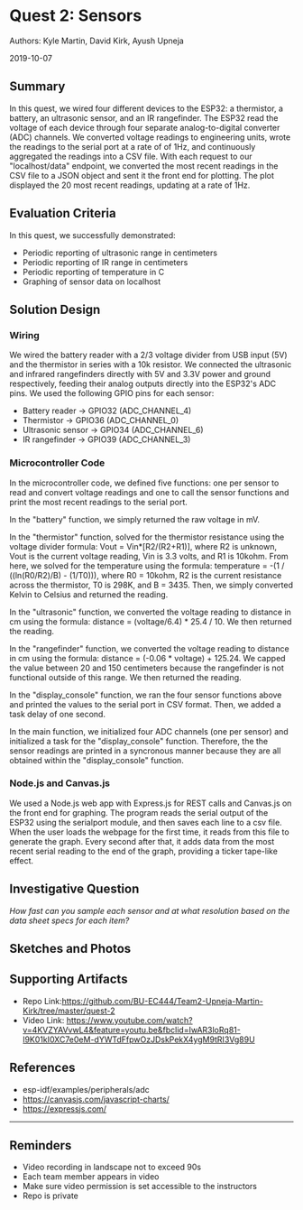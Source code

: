 # Quest 2: Sensors
Authors: Kyle Martin, David Kirk, Ayush Upneja

2019-10-07

## Summary
In this quest, we wired four different devices to the ESP32: a thermistor, a battery, an ultrasonic sensor, and an IR rangefinder.  The ESP32 read the voltage of each device through four separate analog-to-digital converter (ADC) channels.  We converted voltage readings to engineering units, wrote the readings to the serial port at a rate of of 1Hz, and continuously aggregated the readings into a CSV file.  With each request to our "localhost/data" endpoint, we converted the most recent readings in the CSV file to a JSON object and sent it the front end for plotting.  The plot displayed the 20 most recent readings, updating at a rate of 1Hz.  

## Evaluation Criteria
In this quest, we successfully demonstrated:

- Periodic reporting of ultrasonic range in centimeters
- Periodic reporting of IR range in centimeters
- Periodic reporting of temperature in C
- Graphing of sensor data on localhost 

## Solution Design

### Wiring
We wired the battery reader with a 2/3 voltage divider from USB input (5V) and the thermistor in series with a 10k resistor. We connected the ultrasonic and infrared rangefinders directly with 5V and 3.3V power and ground respectively, feeding their analog outputs directly into the ESP32's ADC pins.  We used the following GPIO pins for each sensor:

- Battery reader -> GPIO32 (ADC_CHANNEL_4)
- Thermistor -> GPIO36 (ADC_CHANNEL_0)
- Ultrasonic sensor -> GPIO34 (ADC_CHANNEL_6)
- IR rangefinder -> GPIO39 (ADC_CHANNEL_3)

### Microcontroller Code
In the microcontroller code, we defined five functions: one per sensor to read and convert voltage readings and one to call the sensor functions and print the most recent readings to the serial port.  

In the "battery" function, we simply returned the raw voltage in mV.  

In the "thermistor" function, solved for the thermistor resistance using the voltage divider formula: Vout = Vin*[R2/(R2+R1)], where R2 is unknown, Vout is the current voltage reading, Vin is 3.3 volts, and R1 is 10kohm.  From here, we solved for the temperature using the formula: temperature = -(1 / ((ln(R0/R2)/B) - (1/T0))), where R0 = 10kohm, R2 is the current resistance across the thermistor, T0 is 298K, and B = 3435.  Then, we simply converted Kelvin to Celsius and returned the reading.  

In the "ultrasonic" function, we converted the voltage reading to distance in cm using the formula: distance = (voltage/6.4) * 25.4 / 10.  We then returned the reading.  

In the "rangefinder" function, we converted the voltage reading to distance in cm using the formula: distance = (-0.06 * voltage) + 125.24.  We capped the value between 20 and 150 centimeters because the rangefinder is not functional outside of this range.  We then returned the reading.

In the "display_console" function, we ran the four sensor functions above and printed the values to the serial port in CSV format.  Then, we added a task delay of one second.

In the main function, we initialized four ADC channels (one per sensor) and initialized a task for the "display_console" function.  Therefore, the the sensor readings are printed in a syncronous manner because they are all obtained within the "display_console" function.

### Node.js and Canvas.js
We used a Node.js web app with Express.js for REST calls and Canvas.js on the front end for graphing. The program reads the serial output of the ESP32 using the serialport module, and then saves each line to a csv file. When the user loads the webpage for the first time, it reads from this file to generate the graph. Every second after that, it adds data from the most recent serial reading to the end of the graph, providing a ticker tape-like effect.

## Investigative Question
*How fast can you sample each sensor and at what resolution based on the data sheet specs for each item?*

## Sketches and Photos

## Supporting Artifacts
- Repo Link:https://github.com/BU-EC444/Team2-Upneja-Martin-Kirk/tree/master/quest-2
- Video Link: https://www.youtube.com/watch?v=4KVZYAVvwL4&feature=youtu.be&fbclid=IwAR3loRq81-l9K01kI0XC7e0eM-dYWTdFfpwOzJDskPekX4ygM9tRI3Vg89U


## References
- esp-idf/examples/peripherals/adc
- https://canvasjs.com/javascript-charts/
- https://expressjs.com/

-----

## Reminders

- Video recording in landscape not to exceed 90s
- Each team member appears in video
- Make sure video permission is set accessible to the instructors
- Repo is private
